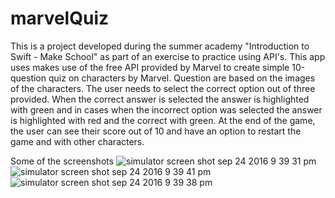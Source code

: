 # marvelQuiz
This is a project developed during the summer academy "Introduction to Swift - Make School" as part of an exercise to practice using API's.
This app uses makes use of the free API provided by Marvel to create simple 10-question quiz on characters by Marvel. Question are based on the images of the characters. The user needs to select the correct option out of three provided. When the correct answer is selected the answer is highlighted with green and in cases when the incorrect option was selected the answer is highlighted with red and the correct with green. At the end of the game, the user can see their score out of 10 and have an option to restart the game and with other characters.

Some of the screenshots
![simulator screen shot sep 24 2016 9 39 31 pm](https://cloud.githubusercontent.com/assets/10402945/18808519/8b7f5fea-829f-11e6-9329-f76049264cfd.png)
![simulator screen shot sep 24 2016 9 39 41 pm](https://cloud.githubusercontent.com/assets/10402945/18808520/920dd918-829f-11e6-8ed7-68f79694e2c1.png)
![simulator screen shot sep 24 2016 9 39 38 pm](https://cloud.githubusercontent.com/assets/10402945/18808522/968283e0-829f-11e6-9fec-19de5e99782e.png)
